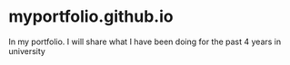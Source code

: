 # myportfolio.github.io
In my portfolio. I will share what I have been doing for the past 4 years in university 
